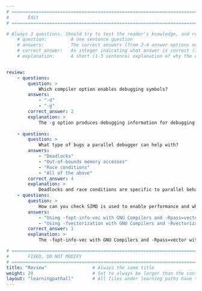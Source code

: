 ```yaml
---
# ================================================================================
#       Edit
# ================================================================================

# Always 3 questions. Should try to test the reader's knowledge, and reinforce the key points you want them to remember.
    # question:         A one sentence question
    # answers:          The correct answers (from 2-4 answer options only). Should be surrounded by quotes.
    # correct_answer:   An integer indicating what answer is correct (index starts from 0)
    # explanation:      A short (1-3 sentence) explanation of why the correct answer is correct. Can add additional context if desired


review:
    - questions:
        question: >
            Which compiler option enables debugging symbols?
        answers:
            - "-d"
            - "-g"
        correct_answer: 2                     
        explanation: >
            The -g option produces debugging information for debugging tools like GDB.
            
    - questions:
        question: >
            What type of bugs a parallel debugger can help with?
        answers:
            - "Deadlocks"
            - "Out-of-bounds memory accesses"
            - "Race conditions"
            - "All of the above"
        correct_answer: 4                    
        explanation: >
            Deadlocks and race conditions are specific to parallel behaviour but parallel debuggers can help with memory issues too! 
    - questions:
        question: >
            How can you check SIMD is used to enable performance and which loops were vectorized?
        answers:
            - "Using -fopt-info-vec with GNU Compilers and -Rpass=vector with Arm Compiler for Linux"
            - "Using -fvectorization with GNU Compilers and -Rvectorization with Arm Compiler for Linux"
        correct_answer: 1                   
        explanation: >
            The -fopt-info-vec with GNU Compilers and -Rpass=vector with Arm Compiler for Linux will ask the compiler to report on vectorized loops. You can ask the compiler to specifically report which loop failed to vectorize with -fopt-info-vec-missed and -Rpass-missed=vector.       

# ================================================================================
#       FIXED, DO NOT MODIFY
# ================================================================================
title: "Review"                 # Always the same title
weight: 20                      # Set to always be larger than the content in this path
layout: "learningpathall"       # All files under learning paths have this same wrapper
---
```

